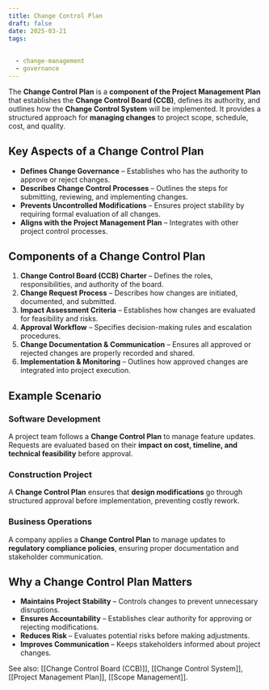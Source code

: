 ```yaml
---
title: Change Control Plan
draft: false
date: 2025-03-21
tags:
  
  
  - change-management
  - governance
---
```


The **Change Control Plan** is a **component of the Project Management Plan** that establishes the **Change Control Board (CCB)**, defines its authority, and outlines how the **Change Control System** will be implemented. It provides a structured approach for **managing changes** to project scope, schedule, cost, and quality.

## Key Aspects of a Change Control Plan
- **Defines Change Governance** – Establishes who has the authority to approve or reject changes.
- **Describes Change Control Processes** – Outlines the steps for submitting, reviewing, and implementing changes.
- **Prevents Uncontrolled Modifications** – Ensures project stability by requiring formal evaluation of all changes.
- **Aligns with the Project Management Plan** – Integrates with other project control processes.

## Components of a Change Control Plan
1. **Change Control Board (CCB) Charter** – Defines the roles, responsibilities, and authority of the board.
2. **Change Request Process** – Describes how changes are initiated, documented, and submitted.
3. **Impact Assessment Criteria** – Establishes how changes are evaluated for feasibility and risks.
4. **Approval Workflow** – Specifies decision-making rules and escalation procedures.
5. **Change Documentation & Communication** – Ensures all approved or rejected changes are properly recorded and shared.
6. **Implementation & Monitoring** – Outlines how approved changes are integrated into project execution.

## Example Scenario

### **Software Development**
A project team follows a **Change Control Plan** to manage feature updates. Requests are evaluated based on their **impact on cost, timeline, and technical feasibility** before approval.

### **Construction Project**
A **Change Control Plan** ensures that **design modifications** go through structured approval before implementation, preventing costly rework.

### **Business Operations**
A company applies a **Change Control Plan** to manage updates to **regulatory compliance policies**, ensuring proper documentation and stakeholder communication.

## Why a Change Control Plan Matters
- **Maintains Project Stability** – Controls changes to prevent unnecessary disruptions.
- **Ensures Accountability** – Establishes clear authority for approving or rejecting modifications.
- **Reduces Risk** – Evaluates potential risks before making adjustments.
- **Improves Communication** – Keeps stakeholders informed about project changes.

See also: [[Change Control Board (CCB)]], [[Change Control System]], [[Project Management Plan]], [[Scope Management]].

